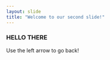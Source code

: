 ```yaml
---
layout: slide
title: "Welcome to our second slide!"
---
```

### HELLO THERE
Use the left arrow to go back!
